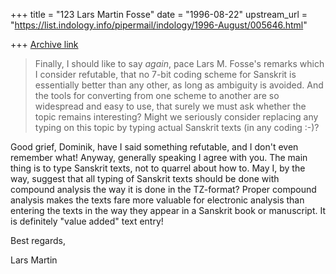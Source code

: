 +++
title = "123 Lars Martin Fosse"
date = "1996-08-22"
upstream_url = "https://list.indology.info/pipermail/indology/1996-August/005646.html"

+++
[Archive link](https://list.indology.info/pipermail/indology/1996-August/005646.html)



>Finally, I should like to say *again*, pace Lars M. Fosse's remarks which
>I consider refutable, that no 7-bit coding scheme for Sanskrit is
>essentially better than any other, as long as ambiguity is avoided.  And
>the tools for converting from one scheme to another are so widespread and
>easy to use, that surely we must ask whether the topic remains
>interesting?  Might we seriously consider replacing any typing on this
>topic by typing actual Sanskrit texts (in any coding :-)?

Good grief, Dominik, have I said something refutable, and I don't even
remember what! Anyway, generally speaking I agree with you. The main thing
is to type Sanskrit texts, not to quarrel about how to. May I, by the way,
suggest that all typing of Sanskrit texts should be done with compound
analysis the way it is done in the TZ-format? Proper compound analysis makes
the texts fare more valuable for electronic analysis than entering the texts
in the way they appear in a Sanskrit book or manuscript. It is definitely
"value added" text entry!


Best regards,

Lars Martin





